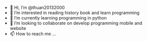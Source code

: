 - 👋 Hi, I’m @thuan20132000
- 👀 I’m interested in reading history book and learn programming
- 🌱 I’m currently learning programming in python
- 💞️ I’m looking to collaborate on develop programming mobile and website
- 📫 How to reach me ...

<!---
thuan20132000/thuan20132000 is a ✨ special ✨ repository because its `README.md` (this file) appears on your GitHub profile.
You can click the Preview link to take a look at your changes.
--->
